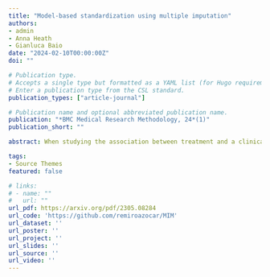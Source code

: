 ```yaml
---
title: "Model-based standardization using multiple imputation"
authors:
- admin
- Anna Heath
- Gianluca Baio
date: "2024-02-10T00:00:00Z"
doi: ""

# Publication type.
# Accepts a single type but formatted as a YAML list (for Hugo requirements).
# Enter a publication type from the CSL standard.
publication_types: ["article-journal"]

# Publication name and optional abbreviated publication name.
publication: "*BMC Medical Research Methodology, 24*(1)"
publication_short: ""

abstract: When studying the association between treatment and a clinical outcome, a parametric multivariable model of the conditional outcome expectation is often used to adjust for covariates. The treatment coefficient of the outcome model targets a conditional treatment effect. Model-based standardization is typically applied to average the model predictions over the target covariate distribution, and generate a covariate-adjusted estimate of the marginal treatment effect. The standard approach to model-based standardization involves maximum-likelihood estimation and use of the non-parametric bootstrap. We introduce a novel, general-purpose, model-based standardization method based on multiple imputation that is easily applicable when the outcome model is a generalized linear model. We term our proposed approach multiple imputation marginalization (MIM). MIM consists of two main stages: the generation of synthetic datasets and their analysis. MIM accommodates a Bayesian statistical framework, which naturally allows for the principled propagation of uncertainty, integrates the analysis into a probabilistic framework, and allows for the incorporation of prior evidence. We conduct a simulation study to benchmark the finite-sample performance of MIM in conjunction with a parametric outcome model. The simulations provide proof-of-principle in scenarios with binary outcomes, continuous-valued covariates, a logistic outcome model and the marginal log odds ratio as the target effect measure. When parametric modeling assumptions hold, MIM yields unbiased estimation in the target covariate distribution, valid coverage rates, and similar precision and efficiency than the standard approach to model-based standardization. We demonstrate that multiple imputation can be used to marginalize over a target covariate distribution, providing appropriate inference with a correctly specified parametric outcome model and offering statistical performance comparable to that of the standard approach to model-based standardization.

tags:
- Source Themes
featured: false

# links:
# - name: ""
#   url: ""
url_pdf: https://arxiv.org/pdf/2305.08284
url_code: 'https://github.com/remiroazocar/MIM'
url_dataset: ''
url_poster: ''
url_project: ''
url_slides: ''
url_source: ''
url_video: ''
---
```

